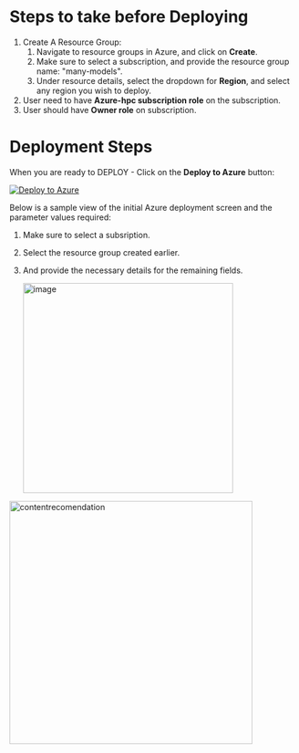 # Steps to take before Deploying

1. Create A Resource Group:
    1. Navigate to resource groups in Azure, and click on **Create**.
    2. Make sure to select a subscription, and provide the resource group name: "many-models".
    3. Under resource details, select the dropdown for **Region**, and select any region you wish to deploy.
2. User need to have  **Azure-hpc subscription role** on the subscription.
3. User should have **Owner role** on subscription.

# Deployment Steps

When you are ready to DEPLOY - Click on the **Deploy to Azure** button:

[![Deploy to Azure](https://aka.ms/deploytoazurebutton)](https://portal.azure.com/#create/Microsoft.Template/uri/https%3A%2F%2Fraw.githubusercontent.com%2FCloudLabsAI-Azure%2FSolution-Accelerators%2Fmain%2FAzure%20Synapse%20Content%20Recommendations%20Solution%20Accelerator%2Fdeploy01.json)

Below is a sample view of the initial Azure deployment screen and the parameter values required:

1. Make sure to select a subsription.
2. Select the resource group created earlier.
3. And provide the necessary details for the remaining fields.

   <img width="368" alt="image" src="https://user-images.githubusercontent.com/83011430/195091911-12a3e24e-6d01-4ef3-a25f-2c476481518e.png">
<img width="426" alt="contentrecomendation" src="https://user-images.githubusercontent.com/83076341/195816776-2630bc93-b39d-4831-ac1f-52fd1fc1c9c1.png">
